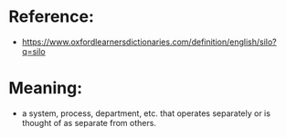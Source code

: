 # Reference:
- https://www.oxfordlearnersdictionaries.com/definition/english/silo?q=silo
# Meaning:
- a system, process, department, etc. that operates separately or is thought of as separate from others.